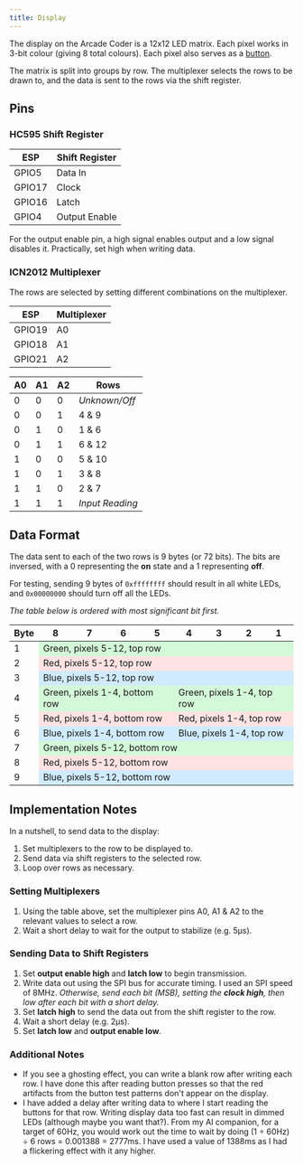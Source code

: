 ```yaml
---
title: Display
---
```


The display on the Arcade Coder is a 12x12 LED matrix. Each pixel works in 3-bit colour (giving 8 total colours). Each pixel also serves as a [button](./buttons.md).

The matrix is split into groups by row. The multiplexer selects the rows to be drawn to, and the data is sent to the rows via the shift register.

## Pins

### HC595 Shift Register

| ESP    | Shift Register |
| ------ | -------------- |
| GPIO5  | Data In        |
| GPIO17 | Clock          |
| GPIO16 | Latch          |
| GPIO4  | Output Enable  |

For the output enable pin, a high signal enables output and a low signal disables it. Practically, set high when writing data.

### ICN2012 Multiplexer

The rows are selected by setting different combinations on the multiplexer.

| ESP    | Multiplexer |
| ------ | ----------- |
| GPIO19 | A0          |
| GPIO18 | A1          |
| GPIO21 | A2          |

| A0  | A1  | A2  | Rows            |
| --- | --- | --- | --------------- |
| 0   | 0   | 0   | _Unknown/Off_   |
| 0   | 0   | 1   | 4 & 9           |
| 0   | 1   | 0   | 1 & 6           |
| 0   | 1   | 1   | 6 & 12          |
| 1   | 0   | 0   | 5 & 10          |
| 1   | 0   | 1   | 3 & 8           |
| 1   | 1   | 0   | 2 & 7           |
| 1   | 1   | 1   | _Input Reading_ |

## Data Format

The data sent to each of the two rows is 9 bytes (or 72 bits). The bits are inversed, with a 0 representing the **on** state and a 1 representing **off**.

For testing, sending 9 bytes of `0xffffffff` should result in all white LEDs, and `0x00000000` should turn off all the LEDs.

_The table below is ordered with most significant bit first._

<table>
  <thead>
    <tr>
      <th>Byte</th>
      <th>8</th>
      <th>7</th>
      <th>6</th>
      <th>5</th>
      <th>4</th>
      <th>3</th>
      <th>2</th>
      <th>1</th>
    </tr>
  </thead>
  <tbody>
    <tr>
      <td>1</td>
      <td colspan="8"  style="background-color:#d3f9d8;">Green, pixels 5-12, top row</td>
    </tr>
    <tr>
      <td>2</td>
      <td colspan="8" style="background-color:#ffe3e3;">Red, pixels 5-12, top row</td>
    </tr>
    <tr>
      <td>3</td>
      <td colspan="8" style="background-color:#d0ebff;">Blue, pixels 5-12, top row</td>
    </tr>
    <tr>
      <td>4</td>
      <td colspan="4" style="background-color:#d3f9d8; border-right: 1px solid var(--sl-color-gray-5, '#000');">Green, pixels 1-4, bottom row</td>
      <td colspan="4" style="background-color:#d3f9d8;">Green, pixels 1-4, top row</td>
    </tr>
    <tr>
      <td>5</td>
      <td colspan="4" style="background-color:#ffe3e3; border-right: 1px solid var(--sl-color-gray-5, '#000');">Red, pixels 1-4, bottom row</td>
      <td colspan="4" style="background-color:#ffe3e3;">Red, pixels 1-4, top row</td>
    </tr>
    <tr>
      <td>6</td>
      <td colspan="4" style="background-color:#d0ebff; border-right: 1px solid var(--sl-color-gray-5, '#000');">Blue, pixels 1-4, bottom row</td>
      <td colspan="4" style="background-color:#d0ebff;">Blue, pixels 1-4, top row</td>
    </tr>
    <tr>
      <td>7</td>
      <td colspan="8" style="background-color:#d3f9d8;">Green, pixels 5-12, bottom row</td>
    </tr>
    <tr>
      <td>8</td>
      <td colspan="8" style="background-color:#ffe3e3;">Red, pixels 5-12, bottom row</td>
    </tr>
    <tr>
      <td>9</td>
      <td colspan="8" style="background-color:#d0ebff;">Blue, pixels 5-12, bottom row</td>
    </tr>
  </tbody>
</table>

## Implementation Notes

In a nutshell, to send data to the display:

1. Set multiplexers to the row to be displayed to.
1. Send data via shift registers to the selected row.
1. Loop over rows as necessary.

### Setting Multiplexers

1. Using the table above, set the multiplexer pins A0, A1 & A2 to the relevant values to select a row.
1. Wait a short delay to wait for the output to stabilize (e.g. 5µs).

### Sending Data to Shift Registers

1. Set **output enable high** and **latch low** to begin transmission.
1. Write data out using the SPI bus for accurate timing. I used an SPI speed of 8MHz.
   _Otherwise, send each bit (MSB), setting the **clock high**, then low after each bit with a short delay._
1. Set **latch high** to send the data out from the shift register to the row.
1. Wait a short delay (e.g. 2µs).
1. Set **latch low** and **output enable low**.

### Additional Notes

- If you see a ghosting effect, you can write a blank row after writing each row. I have done this after reading button presses so that the red artifacts from the button test patterns don't appear on the display.
- I have added a delay after writing data to where I start reading the buttons for that row. Writing display data too fast can result in dimmed LEDs (although maybe you want that?). From my AI companion, for a target of 60Hz, you would work out the time to wait by doing (1 ÷ 60Hz) ÷ 6 rows = 0.001388 = 2777ms. I have used a value of 1388ms as I had a flickering effect with it any higher.
